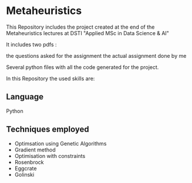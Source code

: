# Metaheuristics

This Repository includes the project created at the end of the Metaheuristics lectures at DSTI "Applied MSc in Data Science & AI"

It includes two pdfs :

the questions asked for the assignment
the actual assignment done by me

Several python files with all the code generated for the project.

In this Repository the used skills are:

## Language
Python

## Techniques employed
* Optimsation using Genetic Algorithms
* Gradient method
* Optimisation with constraints
* Rosenbrock
* Eggcrate
* Golinski
